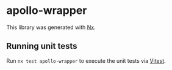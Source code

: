 # apollo-wrapper

This library was generated with [Nx](https://nx.dev).

## Running unit tests

Run `nx test apollo-wrapper` to execute the unit tests via [Vitest](https://vitest.dev/).
